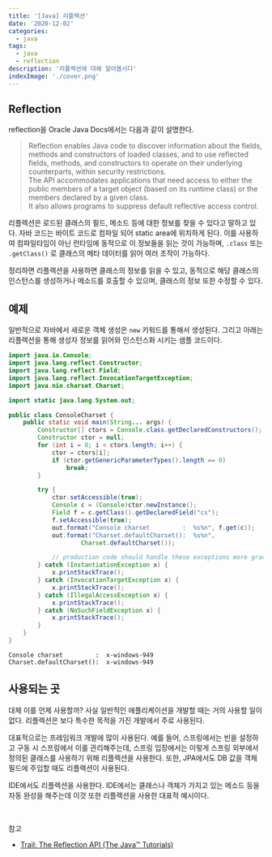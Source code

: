 ```yaml
---
title: '[Java] 리플렉션'
date: '2020-12-02'
categories:
  - java
tags:
  - java
  - reflection
description: '리플렉션에 대해 알아봅시다'
indexImage: './cover.png'
---
```


## Reflection  

reflection을 Oracle Java Docs에서는 다음과 같이 설명한다.  

> Reflection enables Java code to discover information about the fields, methods and constructors of loaded classes, and to use reflected fields, methods, and constructors to operate on their underlying counterparts, within security restrictions.  
> The API accommodates applications that need access to either the public members of a target object (based on its runtime class) or the members declared by a given class.  
> It also allows programs to suppress default reflective access control.  

리플렉션은 로드된 클래스의 필드, 메소드 등에 대한 정보를 찾을 수 있다고 말하고 있다. 
자바 코드는 바이트 코드로 컴파일 되어 static area에 위치하게 된다. 
이를 사용하여 컴파일타임이 아닌 런타임에 동적으로 이 정보들을 읽는 것이 가능하며, 
```.class``` 또는 ```.getClass()``` 로 클래스의 메타 데이터를 읽어 여러 조작이 가능하다.

정리하면 리플렉션을 사용하면 클래스의 정보를 읽을 수 있고, 
동적으로 해당 클래스의 인스턴스를 생성하거나 메소드를 호출할 수 있으며, 
클래스의 정보 또한 수정할 수 있다.

## 예제  

일반적으로 자바에서 새로운 객체 생성은 ```new``` 키워드를 통해서 생성된다. 
그리고 아래는 리플렉션을 통해 생성자 정보를 읽어와 인스턴스화 시키는 샘플 코드이다.

``` java
import java.io.Console;
import java.lang.reflect.Constructor;
import java.lang.reflect.Field;
import java.lang.reflect.InvocationTargetException;
import java.nio.charset.Charset;

import static java.lang.System.out;

public class ConsoleCharset {
    public static void main(String... args) {
        Constructor[] ctors = Console.class.getDeclaredConstructors();
        Constructor ctor = null;
        for (int i = 0; i < ctors.length; i++) {
            ctor = ctors[i];
            if (ctor.getGenericParameterTypes().length == 0)
                break;
        }

        try {
            ctor.setAccessible(true);
            Console c = (Console)ctor.newInstance();
            Field f = c.getClass().getDeclaredField("cs");
            f.setAccessible(true);
            out.format("Console charset         :  %s%n", f.get(c));
            out.format("Charset.defaultCharset():  %s%n",
                    Charset.defaultCharset());

            // production code should handle these exceptions more gracefully
        } catch (InstantiationException x) {
            x.printStackTrace();
        } catch (InvocationTargetException x) {
            x.printStackTrace();
        } catch (IllegalAccessException x) {
            x.printStackTrace();
        } catch (NoSuchFieldException x) {
            x.printStackTrace();
        }
    }
}
```

```
Console charset         :  x-windows-949
Charset.defaultCharset():  x-windows-949
```

## 사용되는 곳  

대체 이를 언제 사용할까? 사실 일반적인 애플리케이션을 개발할 때는 거의 사용할 일이 없다. 
리플렉션은 보다 특수한 목적을 가진 개발에서 주로 사용된다.  

대표적으로는 프레임워크 개발에 많이 사용된다. 
예를 들어, 스프링에서는 빈을 설정하고 구동 시 스프링에서 이를 관리해주는데, 
스프링 입장에서는 이렇게 스프링 외부에서 정의된 클래스를 사용하기 위해 리플렉션을 사용한다. 
또한, JPA에서도 DB 값을 객체 필드에 주입할 때도 리플렉션이 사용된다.  

IDE에서도 리플렉션을 사용한다. 
IDE에서는 클래스나 객체가 가지고 있는 메소드 등을 자동 완성을 해주는데 
이것 또한 리플렉션을 사용한 대표적 예시이다.  

<br/>

참고
- [Trail: The Reflection API (The Java™ Tutorials)](https://docs.oracle.com/javase/tutorial/reflect/)